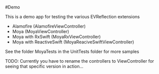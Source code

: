 #Demo

This is a demo app for testing the various EVReflection extensions

- Alamofire (AlamofireViewController)
- Moya  (MoyaViewController)
- Moya with RxSwift (MoyaRxViewController)
- Moya with ReactiveSwift (MoyaReaciveSwiftViewController)

See the folder MoyaTests in the UnitTests folder for more samples

TODO: Currently you have to rename the controllers to ViewController for seeing that specific version in action...
